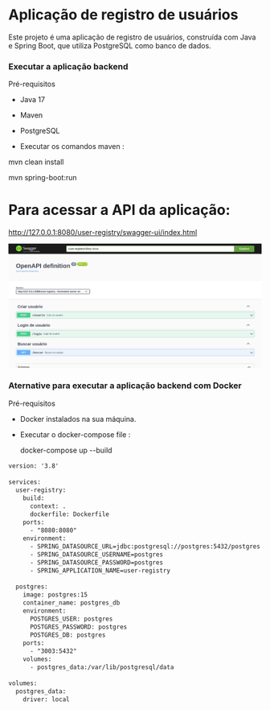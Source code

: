 # Aplicação de registro de usuários

Este projeto é uma aplicação de registro de usuários, construída com Java e Spring Boot, que utiliza PostgreSQL como banco de dados.
### Executar a aplicação backend 

Pré-requisitos

 -  Java 17
 -  Maven
 -  PostgreSQL

- Executar os comandos maven :

 mvn clean install
   
 mvn spring-boot:run

# Para acessar a API da aplicação:
http://127.0.0.1:8080/user-registry/swagger-ui/index.html

![API do Sistema](dir_/nova.png)


### Aternative para executar a aplicação backend com Docker

Pré-requisitos

- Docker instalados na sua máquina.


- Executar o docker-compose file :

   docker-compose up --build

```
version: '3.8'

services:
  user-registry:
    build:
      context: .
      dockerfile: Dockerfile
    ports:
      - "8080:8080"
    environment:
      - SPRING_DATASOURCE_URL=jdbc:postgresql://postgres:5432/postgres
      - SPRING_DATASOURCE_USERNAME=postgres
      - SPRING_DATASOURCE_PASSWORD=postgres
      - SPRING_APPLICATION_NAME=user-registry

  postgres:
    image: postgres:15
    container_name: postgres_db
    environment:
      POSTGRES_USER: postgres
      POSTGRES_PASSWORD: postgres
      POSTGRES_DB: postgres
    ports:
      - "3003:5432"
    volumes:
      - postgres_data:/var/lib/postgresql/data

volumes:
  postgres_data:
    driver: local

```
